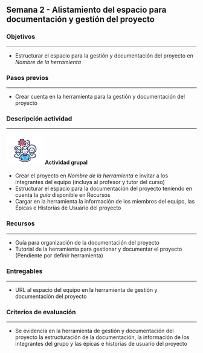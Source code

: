 ## Semana 2 - Alistamiento del espacio para documentación y gestión del proyecto

### Objetivos

---
* Estructurar el espacio para la gestión y documentación del proyecto en *Nombre de la herramienta*


### Pasos previos

---
* Crear cuenta en la herramienta para la gestión y documentación del proyecto

### Descripción actividad
---

#### ![](./../../assets/images/grupo.png) Actividad grupal

* Crear el proyecto en *Nombre de la herramienta* e invitar a los integrantes del equipo (incluya al profesor y tutor del curso)
* Estructurar el espacio para la documentación del proyecto teniendo en cuenta la *guia* disponible en Recursos
* Cargar en la herramienta la información de los miembros del equipo, las Épicas e Historias de Usuario del proyecto

### Recursos 

---
* Guía para organización de la documentación del proyecto
* Tutorial de la herramienta para gestionar y documentar el proyecto (Pendiente por definir herramienta)

### Entregables

---
* URL al espacio del equipo en la herramienta de gestión y documentación del proyecto

### Criterios de evaluación

---
* Se evidencia en la herramienta de gestión y documentación del proyecto la estructuración de la documentación, la información de los integrantes del grupo y las épicas e historias de usuario del proyecto


